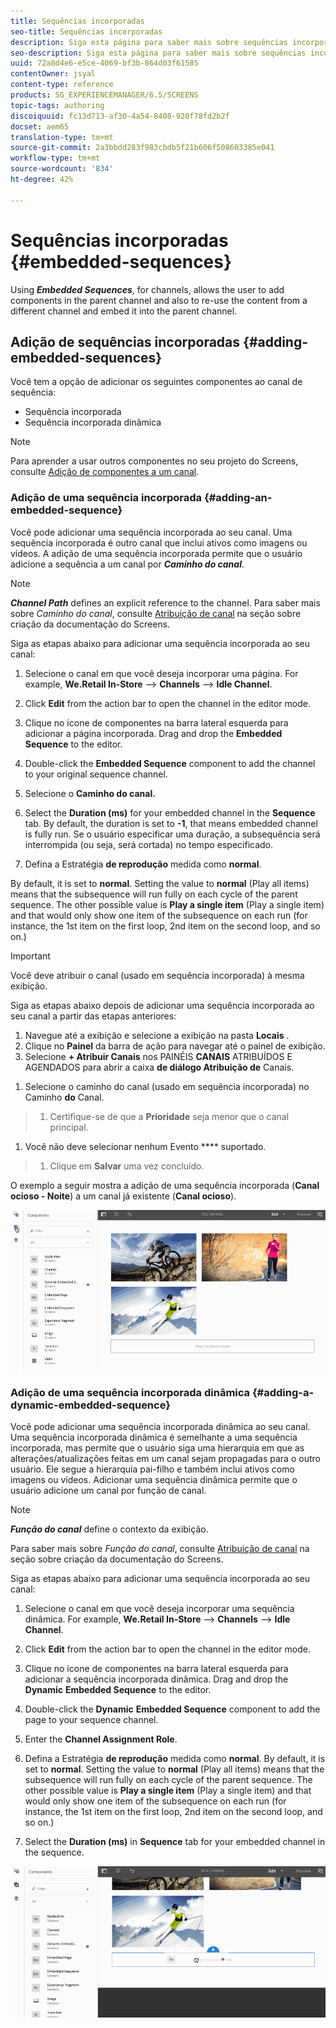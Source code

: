 ```yaml
---
title: Sequências incorporadas
seo-title: Sequências incorporadas
description: Siga esta página para saber mais sobre sequências incorporadas para canais que permitem ao usuário adicionar componentes no canal pai e também reutilizar o conteúdo de um canal diferente e incorporá-lo ao canal pai.
seo-description: Siga esta página para saber mais sobre sequências incorporadas para canais que permitem ao usuário adicionar componentes no canal pai e também reutilizar o conteúdo de um canal diferente e incorporá-lo ao canal pai.
uuid: 72a8d4e6-e5ce-4069-bf3b-864d03f61585
contentOwner: jsyal
content-type: reference
products: SG_EXPERIENCEMANAGER/6.5/SCREENS
topic-tags: authoring
discoiquuid: fc13d713-af30-4a54-8408-920f78fd2b2f
docset: aem65
translation-type: tm+mt
source-git-commit: 2a3bbdd283f983cbdb5f21b606f508603385e041
workflow-type: tm+mt
source-wordcount: '834'
ht-degree: 42%

---
```



# Sequências incorporadas {#embedded-sequences}

Using ***Embedded Sequences***, for channels, allows the user to add components in the parent channel and also to re-use the content from a different channel and embed it into the parent channel.

## Adição de sequências incorporadas {#adding-embedded-sequences}

Você tem a opção de adicionar os seguintes componentes ao canal de sequência:

* Sequência incorporada
* Sequência incorporada dinâmica

>[!NOTE]
>
>Para aprender a usar outros componentes no seu projeto do Screens, consulte [Adição de componentes a um canal](adding-components-to-a-channel.md).

### Adição de uma sequência incorporada {#adding-an-embedded-sequence}

Você pode adicionar uma sequência incorporada ao seu canal. Uma sequência incorporada é outro canal que inclui ativos como imagens ou vídeos. A adição de uma sequência incorporada permite que o usuário adicione a sequência a um canal por ***Caminho do canal***.

>[!NOTE]
>***Channel Path*** defines an explicit reference to the channel.
>Para saber mais sobre *Caminho do canal*, consulte [Atribuição de canal](channel-assignment.md) na seção sobre criação da documentação do Screens.

Siga as etapas abaixo para adicionar uma sequência incorporada ao seu canal:

1. Selecione o canal em que você deseja incorporar uma página. For example, **We.Retail In-Store** --> **Channels** --> **Idle Channel**.

1. Click **Edit** from the action bar to open the channel in the editor mode.
1. Clique no ícone de componentes na barra lateral esquerda para adicionar a página incorporada. Drag and drop the **Embedded Sequence** to the editor.
1. Double-click the **Embedded Sequence** component to add the channel to your original sequence channel.
1. Selecione o **Caminho do canal.**
1. Select the **Duration (ms)** for your embedded channel in the **Sequence** tab. By default, the duration is set to **-1**, that means embedded channel is fully run. Se o usuário especificar uma duração, a subsequência será interrompida (ou seja, será cortada) no tempo especificado.

1. Defina a Estratégia **de reprodução** medida como **normal**.

By default, it is set to **normal**. Setting the value to **normal** (Play all items) means that the subsequence will run fully on each cycle of the parent sequence. The other possible value is **Play a single item** (Play a single item) and that would only show one item of the subsequence on each run (for instance, the 1st item on the first loop, 2nd item on the second loop, and so on.)

>[!IMPORTANT]
>
>Você deve atribuir o canal (usado em sequência incorporada) à mesma exibição.
>
>Siga as etapas abaixo depois de adicionar uma sequência incorporada ao seu canal a partir das etapas anteriores:
>
>1. Navegue até a exibição e selecione a exibição na pasta **Locais** .
>1. Clique no **Painel** da barra de ação para navegar até o painel de exibição.
>1. Selecione **+ Atribuir Canais** nos PAINÉIS **CANAIS** ATRIBUÍDOS E AGENDADOS para abrir a caixa **de diálogo Atribuição de** Canais.

   >
   >
1. Selecione o caminho do canal (usado em sequência incorporada) no Caminho **do** Canal.
>1. Certifique-se de que a **Prioridade** seja menor que o canal principal.

   >
   >
1. Você não deve selecionar nenhum Evento **** suportado.
>1. Clique em **Salvar** uma vez concluído.

>



O exemplo a seguir mostra a adição de uma sequência incorporada (**Canal ocioso - Noite**) a um canal já existente (**Canal ocioso**).

![new2](assets/new2.gif)

### Adição de uma sequência incorporada dinâmica {#adding-a-dynamic-embedded-sequence}

Você pode adicionar uma sequência incorporada dinâmica ao seu canal. Uma sequência incorporada dinâmica é semelhante a uma sequência incorporada, mas permite que o usuário siga uma hierarquia em que as alterações/atualizações feitas em um canal sejam propagadas para o outro usuário. Ele segue a hierarquia pai-filho e também inclui ativos como imagens ou vídeos. Adicionar uma sequência dinâmica permite que o usuário adicione um canal por função de canal.

>[!NOTE]
>
>***Função do canal*** define o contexto da exibição.
>
>Para saber mais sobre *Função do canal*, consulte [Atribuição de canal](channel-assignment.md) na seção sobre criação da documentação do Screens.

Siga as etapas abaixo para adicionar uma sequência incorporada ao seu canal:

1. Selecione o canal em que você deseja incorporar uma sequência dinâmica. For example, **We.Retail In-Store** --> **Channels** --> **Idle Channel**.

1. Click **Edit** from the action bar to open the channel in the editor mode.
1. Clique no ícone de componentes na barra lateral esquerda para adicionar a sequência incorporada dinâmica. Drag and drop the **Dynamic** **Embedded Sequence**  to the editor.

1. Double-click the **Dynamic** **Embedded Sequence** component to add the page to your sequence channel.

1. Enter the **Channel Assignment Role**.
1. Defina a Estratégia **de reprodução** medida como **normal**. By default, it is set to **normal**. Setting the value to **normal** (Play all items) means that the subsequence will run fully on each cycle of the parent sequence. The other possible value is **Play a single item** (Play a single item) and that would only show one item of the subsequence on each run (for instance, the 1st item on the first loop, 2nd item on the second loop, and so on.)

1. Select the **Duration (ms)** in **Sequence** tab for your embedded channel in the sequence.

![mais recente](assets/latest.gif)

